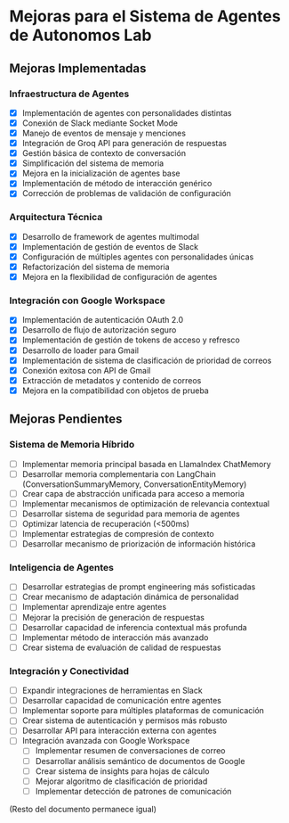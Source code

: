 # Mejoras para el Sistema de Agentes de Autonomos Lab

## Mejoras Implementadas

### Infraestructura de Agentes

- [x] Implementación de agentes con personalidades distintas
- [x] Conexión de Slack mediante Socket Mode
- [x] Manejo de eventos de mensaje y menciones
- [x] Integración de Groq API para generación de respuestas
- [x] Gestión básica de contexto de conversación
- [x] Simplificación del sistema de memoria
- [x] Mejora en la inicialización de agentes base
- [x] Implementación de método de interacción genérico
- [x] Corrección de problemas de validación de configuración

### Arquitectura Técnica

- [x] Desarrollo de framework de agentes multimodal
- [x] Implementación de gestión de eventos de Slack
- [x] Configuración de múltiples agentes con personalidades únicas
- [x] Refactorización del sistema de memoria
- [x] Mejora en la flexibilidad de configuración de agentes

### Integración con Google Workspace

- [x] Implementación de autenticación OAuth 2.0
- [x] Desarrollo de flujo de autorización seguro
- [x] Implementación de gestión de tokens de acceso y refresco
- [x] Desarrollo de loader para Gmail
- [x] Implementación de sistema de clasificación de prioridad de correos
- [x] Conexión exitosa con API de Gmail
- [x] Extracción de metadatos y contenido de correos
- [x] Mejora en la compatibilidad con objetos de prueba

## Mejoras Pendientes

### Sistema de Memoria Híbrido

- [ ] Implementar memoria principal basada en LlamaIndex ChatMemory
- [ ] Desarrollar memoria complementaria con LangChain (ConversationSummaryMemory, ConversationEntityMemory)
- [ ] Crear capa de abstracción unificada para acceso a memoria
- [ ] Implementar mecanismos de optimización de relevancia contextual
- [ ] Desarrollar sistema de seguridad para memoria de agentes
- [ ] Optimizar latencia de recuperación (<500ms)
- [ ] Implementar estrategias de compresión de contexto
- [ ] Desarrollar mecanismo de priorización de información histórica

### Inteligencia de Agentes

- [ ] Desarrollar estrategias de prompt engineering más sofisticadas
- [ ] Crear mecanismo de adaptación dinámica de personalidad
- [ ] Implementar aprendizaje entre agentes
- [ ] Mejorar la precisión de generación de respuestas
- [ ] Desarrollar capacidad de inferencia contextual más profunda
- [ ] Implementar método de interacción más avanzado
- [ ] Crear sistema de evaluación de calidad de respuestas

### Integración y Conectividad

- [ ] Expandir integraciones de herramientas en Slack
- [ ] Desarrollar capacidad de comunicación entre agentes
- [ ] Implementar soporte para múltiples plataformas de comunicación
- [ ] Crear sistema de autenticación y permisos más robusto
- [ ] Desarrollar API para interacción externa con agentes
- [ ] Integración avanzada con Google Workspace
  * [ ] Implementar resumen de conversaciones de correo
  * [ ] Desarrollar análisis semántico de documentos de Google
  * [ ] Crear sistema de insights para hojas de cálculo
  * [ ] Mejorar algoritmo de clasificación de prioridad
  * [ ] Implementar detección de patrones de comunicación

(Resto del documento permanece igual)
